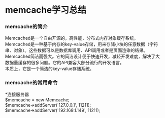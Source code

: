 # memcache学习总结


### memcache的简介

Memcached是一个自由开源的，高性能，分布式内存对象缓存系统。<br>
Memcached是一种基于内存的key-value存储，用来存储小块的任意数据（字符串、对象）。这些数据可以是数据库调用、API调用或者是页面渲染的结果。<br>
Memcached简洁而强大。它的简洁设计便于快速开发，减轻开发难度，解决了大数据量缓存的很多问题。它的API兼容大部分流行的开发语言。<br>
本质上，它是一个简洁的key-value存储系统。<br>


### memcache的常用命令

*连接服务器<br>
$memcache = new Memcache;<br>
$memcache->addServer('127.0.0.1', 11211);<br>
$memcache->addServer('192.168.1.149', 11211);<br>



